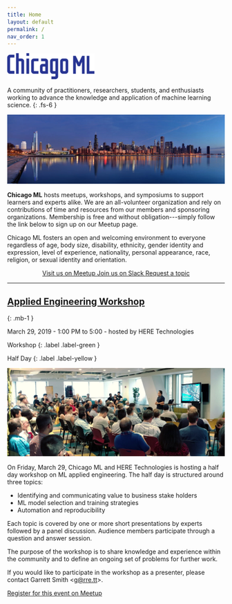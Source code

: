 ```yaml
---
title: Home
layout: default
permalink: /
nav_order: 1
---
```


<img src="/assets/images/logo-blue.svg" style="height:60px" class="mt-3">

A community of practitioners, researchers, students, and enthusiasts
working to advance the knowledge and application of machine learning
science.
{: .fs-6 }

![](/assets/images/Chicago_sunrise_1.jpg)

<b>Chicago ML</b> hosts meetups, workshops, and symposiums to support
learners and experts alike. We are an all-volunteer organization and
rely on contributions of time and resources from our members and
sponsoring organizations. Membership is free and without
obligation---simply follow the link below to sign up on our Meetup
page.

Chicago ML fosters an open and welcoming environment to everyone
regardless of age, body size, disability, ethnicity, gender identity
and expression, level of experience, nationality, personal appearance,
race, religion, or sexual identity and orientation.

<center class="mt-5">
<a href="https://www.meetup.com/Chicago-ML/" class="btn btn-primary py-3 px-5 mx-2 mt-2" title="View our upcoming events and register.">Visit us on Meetup <i class="fab fa-meetup fa-lg ml-1"></i></a>
<a href="https://bit.ly/2S0zFAP" class="btn btn-secondary py-3 px-5 mx-2 mt-2" title="Ask questions, make friends.">Join us on Slack <i class="fab fa-slack fa-lg ml-1"></i></a>
<a href="https://bit.ly/2GQlWKS" class="btn btn-secondary py-3 px-5 mx-2 mt-2" title="Let us know what you'd like to see or present.">Request a topic <i class="far fa-lightbulb fa-lg ml-1"></i></a>
</center>

---

## [Applied Engineering Workshop]()
{: .mb-1 }

March 29, 2019 - 1:00 PM to 5:00 - hosted by HERE Technologies

Workshop
{: .label .label-green }

Half Day
{: .label .label-yellow }

![](/assets/images/here-talk.jpg)

On Friday, March 29, Chicago ML and HERE Technologies is hosting a
half day workshop on ML applied engineering. The half day is
structured around three topics:

- Identifying and communicating value to business stake holders
- ML model selection and training strategies
- Automation and reproducibility

Each topic is covered by one or more short presentations by experts
followed by a panel discussion. Audience members participate through a
question and answer session.

The purpose of the workshop is to share knowledge and experience
within the community and to define an ongoing set of problems for
further work.

If you would like to participate in the workshop as a presenter,
    please contact Garrett Smith &lt;g@rre.tt&gt;.

<a href="https://www.meetup.com/Chicago-ML/" class="btn btn-default py-2">Register for this event on Meetup <i class="fas fa-calendar-plus ml-1"></i></a>
